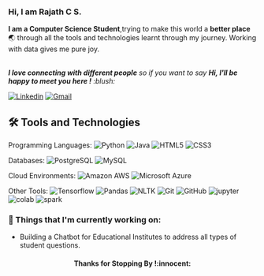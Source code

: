 ### Hi, I am Rajath C S. 
<!--Introduction -->
**I am a Computer Science Student**,trying to make this world a **better place** :earth_asia: through all the tools and technologies learnt through my journey. Working with data gives me pure joy. 


<br>
<em><b>I love connecting with different people</b> so if you want to say <b>Hi, I'll be happy to meet you here !</b> :blush:</em>


<!-- Your badges -->
[![Linkedin](https://img.shields.io/badge/-Rajath-blue?style=flat&logo=Linkedin&logoColor=white)](https://www.linkedin.com/in/rajathcs/)
[![Gmail](https://img.shields.io/badge/-Rajath-c14438?style=flat&logo=Gmail&logoColor=white)](mailto:rajathcs.1996@gmail.com)

## 🛠️ Tools and Technologies

Programming Languages:
![Python](https://img.shields.io/badge/-Python-black?style=flat-square&logo=Python)
![Java](https://img.shields.io/badge/-java-black?style=flat-square&logo=java)
![HTML5](https://img.shields.io/badge/-HTML5-black?style=flat-square&logo=html5&logoColor=white)
![CSS3](https://img.shields.io/badge/-CSS3-black?style=flat-square&logo=css3)


Databases:
![PostgreSQL](https://img.shields.io/badge/-PostgreSQL-black?style=flat-square&logo=postgresql)
![MySQL](https://img.shields.io/badge/-MySQL-black?style=flat-square&logo=mysql)

Cloud Environments:
![Amazon AWS](https://img.shields.io/badge/Amazon%20AWS-black?style=flat-square&logo=amazon-aws)
![Microsoft Azure](https://img.shields.io/badge/Microsoft%20Azure-black?style=flat-square&logo=microsoft-azure)

Other Tools:
![Tensorflow](https://img.shields.io/badge/-Tensorflow-181717?style=flat-square&logo=tensorflow)
![Pandas](https://img.shields.io/badge/-Pandas-181717?style=flat-square&logo=pandas)
![NLTK](https://img.shields.io/badge/-NLTK-181717?style=flat-square&logo=NLTK)
![Git](https://img.shields.io/badge/-Git-black?style=flat-square&logo=git)
![GitHub](https://img.shields.io/badge/-GitHub-181717?style=flat-square&logo=github)
![jupyter](https://img.shields.io/badge/-JupyterNotebooks-181717?style=flat-square&logo=jupyter)
![colab](https://img.shields.io/badge/-Colab-181717?style=flat-square&logo=google)
![spark](https://img.shields.io/badge/-Apache%20Spark-181717?style=flat-square&logo=apache-spark)

### 💼  Things that I'm currently working on: 
* Building a Chatbot for Educational Institutes to address all types of student questions.

</p>

<h4 align="center"> Thanks for Stopping By !:innocent:</h4>
